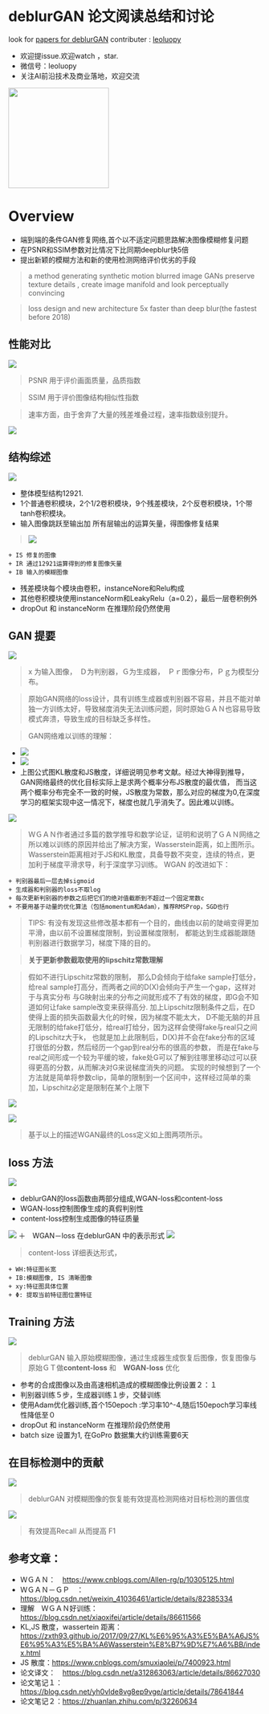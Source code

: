 

# deblurGAN 论文阅读总结和讨论

look for [papers for deblurGAN](./ECCV2018_deblurGAN.pdf)
contributer : [leoluopy](https://github.com/leoluopy)

+ 欢迎提issue.欢迎watch ，star.
+ 微信号：leoluopy
+ 关注AI前沿技术及商业落地，欢迎交流

<img width="200" height="200" src="https://github.com/leoluopy/paper_discussing/blob/master/wechat_id.jpeg"/>


# Overview
+ 端到端的条件GAN修复网络,首个以不适定问题思路解决图像模糊修复问题
+ 在PSNR和SSIM参数对比情况下比同期deepblur快5倍
+ 提出新颖的模糊方法和新的使用检测网络评价优劣的手段

> a method generating synthetic motion blurred image GANs preserve texture details , create image manifold and look perceptually convincing

>  loss design and new architecture 5x faster than deep blur(the fastest before 2018)

## 性能对比
![](./compare_PSNR_SSIM.png)
> PSNR 用于评价画面质量，品质指数

> SSIM 用于评价图像结构相似性指数

> 速率方面，由于舍弃了大量的残差堆叠过程，速率指数级别提升。

![](./output.png)

## 结构综述
![](./network.png)
+ 整体模型结构12921.
+ 1个普通卷积模块，2个1/2卷积模块，9个残差模块，2个反卷积模块，1个带tanh卷积模块。
+ 输入图像跳跃至输出加 所有层输出的运算矢量，得图像修复结果
> ![](./skip.png) 

    + IS 修复的图像
    + IR 通过12921运算得到的修复图像矢量
    + IB 输入的模糊图像
+ 残差模块每个模块由卷积，instanceNore和Relu构成
+ 其他卷积模块使用instanceNorm和LeakyRelu（a=0.2），最后一层卷积例外
+ dropOut 和 instanceNorm 在推理阶段仍然使用

## GAN 提要
![](./GAN_loss_ori.png)

> x 为输入图像，　Ｄ为判别器，Ｇ为生成器，　Ｐｒ图像分布，Ｐｇ为模型分布。

> 原始GAN网络的loss设计，具有训练生成器或判别器不容易，并且不能对单独一方训练太好，导致梯度消失无法训练问题，同时原始ＧＡＮ也容易导致模式奔溃，导致生成的目标缺乏多样性。

> GAN网络难以训练的理解：
  + ![](./KL.png) 
  + ![](./JS.png)
  + 上图公式图KL散度和JS散度，详细说明见参考文献。经过大神得到推导，GAN网络最终的优化目标实际上是求两个概率分布JS散度的最优值，
  而当这两个概率分布完全不一致的时候，JS散度为常数，那么对应的梯度为0,在深度学习的框架实现中这一情况下，梯度也就几乎消失了。因此难以训练。

![](./W-distance.png)

> ＷＧＡＮ作者通过多篇的数学推导和数学论证，证明和说明了ＧＡＮ网络之所以难以训练的原因并给出了解决方案，Wasserstein距离，如上图所示。
> Wasserstein距离相对于JS和KL散度，具备导数不突变，连续的特点，更加利于梯度平滑求导，利于深度学习训练。
> WGAN 的改进如下：

    + 判别器最后一层去掉sigmoid
    + 生成器和判别器的loss不取log
    + 每次更新判别器的参数之后把它们的绝对值截断到不超过一个固定常数c
    + 不要用基于动量的优化算法（包括momentum和Adam），推荐RMSProp，SGD也行
> TIPS: 有没有发现这些修改基本都有一个目的，曲线由以前的陡峭变得更加平滑，由以前不设置梯度限制，到设置梯度限制，
都能达到生成器能跟随判别器进行数据学习，梯度下降的目的。


> **关于更新参数截取使用的lipschitz常数理解**

> 假如不进行Lipschitz常数的限制，
 那么D会倾向于给fake sample打低分，给real sample打高分，而两者之间的D(X)会倾向于产生一个gap，这样对于与真实分布 
 与G映射出来的分布之间就形成不了有效的梯度，即G会不知道如何让fake sample改变来获得高分.
 加上Lipschitz限制条件之后，在D使得上面的损失函数最大化的时候，因为梯度不能太大，
 D不能无脑的并且无限制的给fake打低分，给real打给分，因为这样会使得fake与real只之间的Lipschitz大于k，
 也就是加上此限制后，D(X)并不会在fake分布的区域打很低的分数，然后经历一个gap到real分布的很高的参数，
 而是在fake与real之间形成一个较为平缓的坡，fake处G可以了解到往哪里移动过可以获得更高的分数，从而解决对G来说梯度消失的问题。
 实现的时候想到了一个方法就是简单将参数clip，简单的限制到一个区间中，这样经过简单的乘加，Lipschitz必定是限制在某个上限下
    
![](./WGAN-loss.png)

![](./WGAN-GP.png)

> 基于以上的描述WGAN最终的Loss定义如上图两项所示。
 

## loss 方法
![](./deblurGAN-loss.png)
+ deblurGAN的loss函数由两部分组成,WGAN-loss和content-loss
+ WGAN-loss控制图像生成的真假判别性
+ content-loss控制生成图像的特征质量

![](./deblurGAN-GAN-loss.PNG)
＋　WGAN－loss 在deblurGAN 中的表示形式
![](./deblurGAN-content-loss.png)
> content-loss 详细表达形式，

    + WH:特征图长宽
    + IB:模糊图像, IS 清晰图像
    + xy:特征图具体位置
    + Φ: 提取当前特征图位置特征

## Training 方法
![](./training_sketch_map.PNG)
> deblurGAN 输入原始模糊图像，通过生成器生成恢复后图像，恢复图像与原始ＧＴ做**content-loss** 和　**WGAN-loss** 优化

+ 参考的合成图像以及由高速相机造成的模糊图像比例设置２：１
+ 判别器训练５步，生成器训练１步，交替训练
+ 使用Adam优化器训练,首个150epoch :学习率10^-4,随后150epoch学习率线性降低至０
+ dropOut 和 instanceNorm 在推理阶段仍然使用
+ batch size 设置为1, 在GoPro 数据集大约训练需要6天

## 在目标检测中的贡献
![](./detection-contribute.png)

> deblurGAN 对模糊图像的恢复能有效提高检测网络对目标检测的置信度

![](./detection-contribute2.png)

> 有效提高Recall 从而提高 F1


## 参考文章：

+ ＷＧＡＮ：　https://www.cnblogs.com/Allen-rg/p/10305125.html
+ ＷＧＡＮ－ＧＰ　：　https://blog.csdn.net/weixin_41036461/article/details/82385334
+ 理解　ＷＧＡＮ好训练：https://blog.csdn.net/xiaoxifei/article/details/86611566
+ KL,JS 散度，wassertein 距离：　https://zxth93.github.io/2017/09/27/KL%E6%95%A3%E5%BA%A6JS%E6%95%A3%E5%BA%A6Wasserstein%E8%B7%9D%E7%A6%BB/index.html
+ JS 散度：https://www.cnblogs.com/smuxiaolei/p/7400923.html
+ 论文译文：　https://blog.csdn.net/a312863063/article/details/86627030
+ 论文笔记１：　https://blog.csdn.net/yh0vlde8vg8ep9vge/article/details/78641844
+ 论文笔记２：https://zhuanlan.zhihu.com/p/32260634

